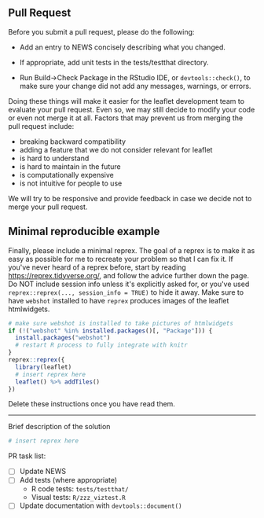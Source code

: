 ## Pull Request

Before you submit a pull request, please do the following:

* Add an entry to NEWS concisely describing what you changed.

* If appropriate, add unit tests in the tests/testthat directory.

* Run Build->Check Package in the RStudio IDE, or `devtools::check()`, to make sure your change did not add any messages, warnings, or errors.

Doing these things will make it easier for the leaflet development team to evaluate your pull request. Even so, we may still decide to modify your code or even not merge it at all. Factors that may prevent us from merging the pull request include:

* breaking backward compatibility
* adding a feature that we do not consider relevant for leaflet
* is hard to understand
* is hard to maintain in the future
* is computationally expensive
* is not intuitive for people to use

We will try to be responsive and provide feedback in case we decide not to merge your pull request.

## Minimal reproducible example

Finally, please include a minimal reprex. The goal of a reprex is to make it as easy as possible for me to recreate your problem so that I can fix it. If you've never heard of a reprex before, start by reading <https://reprex.tidyverse.org/>, and follow the advice further down the page. Do NOT include session info unless it's explicitly asked for, or you've used `reprex::reprex(..., session_info = TRUE)` to hide it away.  Make sure to have `webshot` installed to have `reprex` produces images of the leaflet htmlwidgets.
```r
# make sure webshot is installed to take pictures of htmlwidgets
if (!("webshot" %in% installed.packages()[, "Package"])) {
  install.packages("webshot")
  # restart R process to fully integrate with knitr
}
reprex::reprex({
  library(leaflet)
  # insert reprex here
  leaflet() %>% addTiles()
})
```

Delete these instructions once you have read them.

---

Brief description of the solution

```r
# insert reprex here
```

PR task list:
- [ ] Update NEWS
- [ ] Add tests (where appropriate)
  - R code tests: `tests/testthat/`
  - Visual tests: `R/zzz_viztest.R`
- [ ] Update documentation with `devtools::document()`
